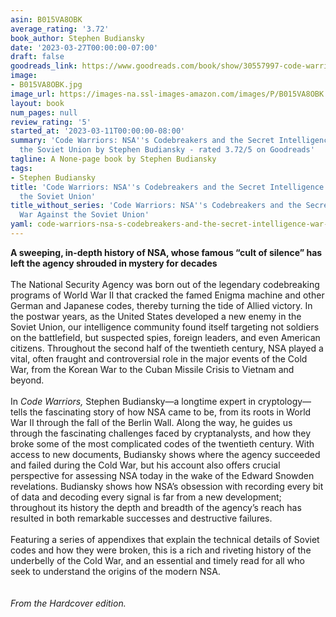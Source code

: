 ```yaml
---
asin: B015VA8OBK
average_rating: '3.72'
book_author: Stephen Budiansky
date: '2023-03-27T00:00:00-07:00'
draft: false
goodreads_link: https://www.goodreads.com/book/show/30557997-code-warriors
image:
- B015VA8OBK.jpg
image_url: https://images-na.ssl-images-amazon.com/images/P/B015VA8OBK.01._SCLZZZZZZZ.jpg
layout: book
num_pages: null
review_rating: '5'
started_at: '2023-03-11T00:00:00-08:00'
summary: 'Code Warriors: NSA''s Codebreakers and the Secret Intelligence War Against
  the Soviet Union by Stephen Budiansky - rated 3.72/5 on Goodreads'
tagline: A None-page book by Stephen Budiansky
tags:
- Stephen Budiansky
title: 'Code Warriors: NSA''s Codebreakers and the Secret Intelligence War Against
  the Soviet Union'
title_without_series: 'Code Warriors: NSA''s Codebreakers and the Secret Intelligence
  War Against the Soviet Union'
yaml: code-warriors-nsa-s-codebreakers-and-the-secret-intelligence-war-against-the-soviet-union
---
```


<b>A sweeping, in-depth history of NSA, whose famous “cult of silence” has left the agency shrouded in mystery for decades </b><br />  <br /> The National Security Agency was born out of the legendary codebreaking programs of World War II that cracked the famed Enigma machine and other German and Japanese codes, thereby turning the tide of Allied victory. In the postwar years, as the United States developed a new enemy in the Soviet Union, our intelligence community found itself targeting not soldiers on the battlefield, but suspected spies, foreign leaders, and even American citizens. Throughout the second half of the twentieth century, NSA played a vital, often fraught and controversial role in the major events of the Cold War, from the Korean War to the Cuban Missile Crisis to Vietnam and beyond. <br /><br />In <i>Code Warriors,</i> Stephen Budiansky—a longtime expert in cryptology—tells the fascinating story of how NSA came to be, from its roots in World War II through the fall of the Berlin Wall. Along the way, he guides us through the fascinating challenges faced by cryptanalysts, and how they broke some of the most complicated codes of the twentieth century. With access to new documents, Budiansky shows where the agency succeeded and failed during the Cold War, but his account also offers crucial perspective for assessing NSA today in the wake of the Edward Snowden revelations. Budiansky shows how NSA’s obsession with recording every bit of data and decoding every signal is far from a new development; throughout its history the depth and breadth of the agency’s reach has resulted in both remarkable successes and destructive failures. <br /><br />Featuring a series of appendixes that explain the technical details of Soviet codes and how they were broken, this is a rich and riveting history of the underbelly of the Cold War, and an essential and timely read for all who seek to understand the origins of the modern NSA.<br /><br /><br /><i>From the Hardcover edition.</i>